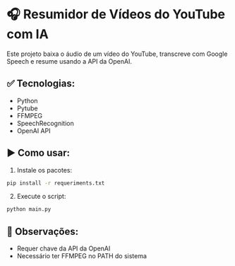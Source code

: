 # 🎧 Resumidor de Vídeos do YouTube com IA

Este projeto baixa o áudio de um vídeo do YouTube, transcreve com Google Speech e resume usando a API da OpenAI.

## ✅ Tecnologias:
- Python
- Pytube
- FFMPEG
- SpeechRecognition
- OpenAI API

## ▶️ Como usar:
1. Instale os pacotes:

```bash
pip install -r requeriments.txt
```
2. Execute o script:
```bash
python main.py
```
## 📌 Observações:
- Requer chave da API da OpenAI
- Necessário ter FFMPEG no PATH do sistema